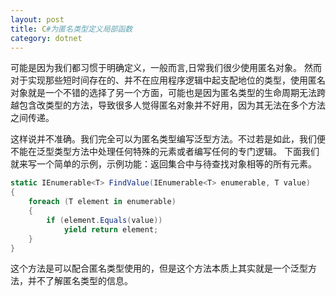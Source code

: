 ```yaml
---
layout: post
title: C#为匿名类型定义局部函数
category: dotnet
---
```


可能是因为我们都习惯于明确定义，一般而言,日常我们很少使用匿名对象。
然而对于实现那些短时间存在的、并不在应用程序逻辑中起支配地位的类型，使用匿名对象就是一个不错的选择了另一个方面，可能也是因为匿名类型的生命周期无法跨越包含改类型的方法，导致很多人觉得匿名对象并不好用，因为其无法在多个方法之间传递。

这样说并不准确。我们完全可以为匿名类型编写泛型方法。不过若是如此，我们便不能在泛型类型方法中处理任何特殊的元素或者编写任何的专门逻辑。
下面我们就来写一个简单的示例，示例功能：返回集合中与待查找对象相等的所有元素。

```csharp
static IEnumerable<T> FindValue(IEnumerable<T> enumerable, T value)
{
    foreach (T element in enumerable)
    {
        if (element.Equals(value))
            yield return element;
    }
}
```

这个方法是可以配合匿名类型使用的，但是这个方法本质上其实就是一个泛型方法，并不了解匿名类型的信息。


```csharp

```



```csharp

```


```csharp

```